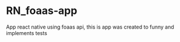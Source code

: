 # RN_foaas-app
 App react native using foaas api, this is app was created to funny and implements tests 
